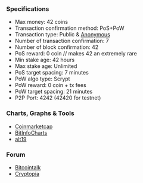 ### Specifications
- Max money: 42 coins
- Transaction confirmation method: PoS+PoW
- Transaction type: Public & <a href="https://bitcointalk.org/index.php?topic=1502028.msg17092343#msg17092343" target="_blank">Anonymous</a>
- Number of transaction confirmation: 7
- Number of block confirmation: 42
- PoS reward: 0 coin // makes 42 an extremely rare
- Min stake age: 42 hours
- Max stake age: Unlimited
- PoS target spacing: 7 minutes
- PoW algo type: Scrypt
- PoW reward: 0 coin + tx fees
- PoW target spacing: 21 minutes
- P2P Port: 4242 (42420 for testnet)


### Charts, Graphs & Tools
- <a href="http://coinmarketcap.com/currencies/42-coin" target="_blank">Coinmarketcap</a>
- <a href="https://bitinfocharts.com/ru/markets/cryptopia/42-btc.html" target="_blank">BitInfoCharts</a>
- <a href="http://alt19.com" target="_blank">alt19</a>


### Forum
- <a href="https://bitcointalk.org/index.php?topic=1502028" target="_blank">Bitcointalk</a>
- <a href="https://www.cryptopia.co.nz/Forum/Thread/1097" target="_blank">Cryptopia</a>